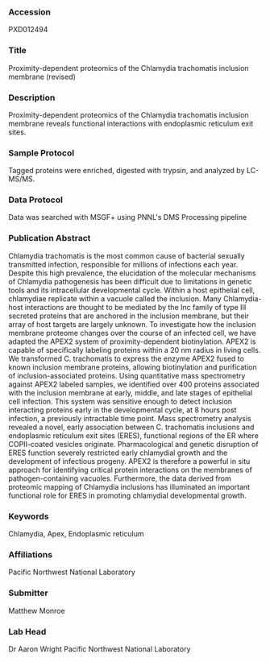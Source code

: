 ### Accession
PXD012494

### Title
Proximity-dependent proteomics of the Chlamydia trachomatis inclusion membrane (revised)

### Description
Proximity-dependent proteomics of the Chlamydia trachomatis inclusion membrane reveals functional interactions with endoplasmic reticulum exit sites.

### Sample Protocol
Tagged proteins were enriched, digested with trypsin, and analyzed by LC-MS/MS.

### Data Protocol
Data was searched with MSGF+ using PNNL's DMS Processing pipeline

### Publication Abstract
Chlamydia trachomatis is the most common cause of bacterial sexually transmitted infection, responsible for millions of infections each year. Despite this high prevalence, the elucidation of the molecular mechanisms of Chlamydia pathogenesis has been difficult due to limitations in genetic tools and its intracellular developmental cycle. Within a host epithelial cell, chlamydiae replicate within a vacuole called the inclusion. Many Chlamydia-host interactions are thought to be mediated by the Inc family of type III secreted proteins that are anchored in the inclusion membrane, but their array of host targets are largely unknown. To investigate how the inclusion membrane proteome changes over the course of an infected cell, we have adapted the APEX2 system of proximity-dependent biotinylation. APEX2 is capable of specifically labeling proteins within a 20 nm radius in living cells. We transformed C. trachomatis to express the enzyme APEX2 fused to known inclusion membrane proteins, allowing biotinylation and purification of inclusion-associated proteins. Using quantitative mass spectrometry against APEX2 labeled samples, we identified over 400 proteins associated with the inclusion membrane at early, middle, and late stages of epithelial cell infection. This system was sensitive enough to detect inclusion interacting proteins early in the developmental cycle, at 8 hours post infection, a previously intractable time point. Mass spectrometry analysis revealed a novel, early association between C. trachomatis inclusions and endoplasmic reticulum exit sites (ERES), functional regions of the ER where COPII-coated vesicles originate. Pharmacological and genetic disruption of ERES function severely restricted early chlamydial growth and the development of infectious progeny. APEX2 is therefore a powerful in situ approach for identifying critical protein interactions on the membranes of pathogen-containing vacuoles. Furthermore, the data derived from proteomic mapping of Chlamydia inclusions has illuminated an important functional role for ERES in promoting chlamydial developmental growth.

### Keywords
Chlamydia, Apex, Endoplasmic reticulum

### Affiliations
Pacific Northwest National Laboratory

### Submitter
Matthew Monroe

### Lab Head
Dr Aaron Wright
Pacific Northwest National Laboratory


